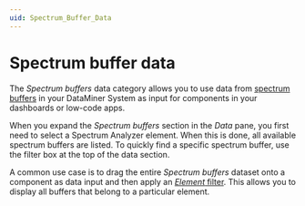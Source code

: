 ```yaml
---
uid: Spectrum_Buffer_Data
---
```


# Spectrum buffer data

The *Spectrum buffers* data category allows you to use data from [spectrum buffers](xref:Working_with_spectrum_monitors#watching-spectrum-buffers) in your DataMiner System as input for components in your dashboards or low-code apps.

When you expand the *Spectrum buffers* section in the *Data* pane, you first need to select a Spectrum Analyzer element. When this is done, all available spectrum buffers are listed. To quickly find a specific spectrum buffer, use the filter box at the top of the data section.

A common use case is to drag the entire *Spectrum buffers* dataset onto a component as data input and then apply an [*Element* filter](xref:Element_Data). This allows you to display all buffers that belong to a particular element.
